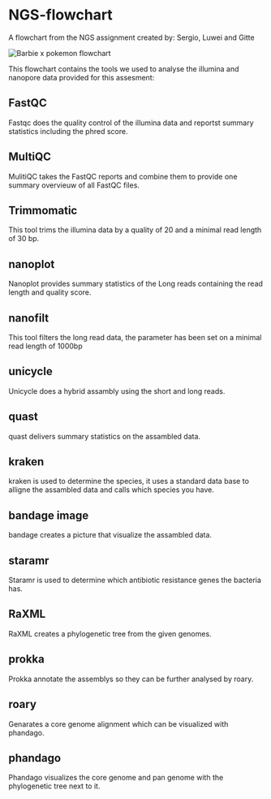 # NGS-flowchart
A flowchart from the NGS assignment 
created by: Sergio, Luwei and Gitte

![Barbie x pokemon flowchart](https://user-images.githubusercontent.com/74473159/228907003-ae52893d-0fc4-4517-b642-a71c61d77f52.jpeg)

This flowchart contains the tools we used to analyse the illumina and nanopore data provided for this assesment:

## FastQC

Fastqc does the quality control of the illumina data and reportst summary statistics including the phred score.

## MultiQC

MulitiQC takes the FastQC reports and combine them to provide one summary overvieuw of all FastQC files.

## Trimmomatic

This tool trims the illumina data by a quality of 20 and a minimal read length of 30 bp.

## nanoplot

Nanoplot provides summary statistics of the Long reads containing the read length and quality score.

## nanofilt

This tool filters the long read data, the parameter has been set on a minimal read length of 1000bp

## unicycle

Unicycle does a hybrid assambly using the short and long reads. 

## quast

quast delivers summary statistics on the assambled data.

## kraken

kraken is used to determine the species, it uses a standard data base to alligne the assambled data and calls which species you have.

## bandage image

bandage creates a picture that visualize the assambled data.

## staramr

Staramr is used to determine which antibiotic resistance genes the bacteria has.

## RaXML

RaXML creates a phylogenetic tree from the given genomes.

## prokka

Prokka annotate the assemblys so they can be further analysed by roary.


## roary

Genarates a core genome alignment which can be visualized with phandago.

## phandago

Phandago visualizes the core genome and pan genome with the phylogenetic tree next to it.

